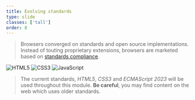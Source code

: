 ```yaml
---
title: Evolving standards
type: slide
classes: ['tall']
order: 8
---
```


>Browsers converged on standards and open source implementations.
>Instead of touting proprietary extensions, browsers are marketed based on [standards compliance](https://upload.wikimedia.org/wikipedia/commons/transcoded/2/22/CSS_Standardization_-_The_State_of_the_Web.webm/CSS_Standardization_-_The_State_of_the_Web.webm.480p.vp9.webm).

![HTML5](images/html5_badge.svg)
![CSS3](images/css3_badge.svg)
![JavaScript](images/javascript_badge.svg)


> The current standards, *HTML5*, *CSS3* and *ECMAScript 2023* will be used throughout this module.
>**Be careful**, you may find content on the web which uses older standards.
